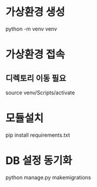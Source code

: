 # 가상환경 생성 
python -m venv venv

# 가상환경 접속 
## 디렉토리 이동 필요
source venv/Scripts/activate

# 모듈설치 
pip install requirements.txt

# DB 설정 동기화 
python manage.py makemigrations